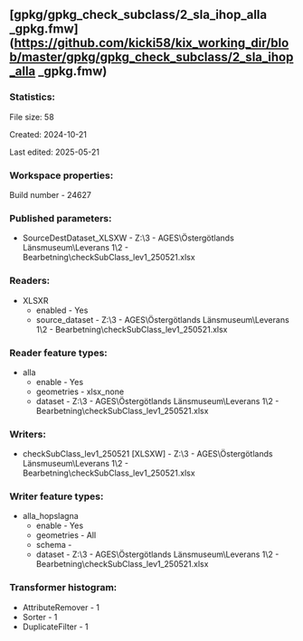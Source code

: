 ﻿## [gpkg/gpkg_check_subclass/2_sla_ihop_alla _gpkg.fmw](https://github.com/kicki58/kix_working_dir/blob/master/gpkg/gpkg_check_subclass/2_sla_ihop_alla _gpkg.fmw)

### Statistics:
File size: 58

Created: 2024-10-21

Last edited: 2025-05-21


### Workspace properties:
Build number    - 24627

### Published parameters:
*  SourceDestDataset_XLSXW    -   Z:\3 - AGES\Östergötlands Länsmuseum\Leverans 1\2 - Bearbetning\checkSubClass_lev1_250521.xlsx

### Readers:
*  XLSXR
    * enabled    -  Yes
    * source_dataset    -   Z:\3 - AGES\Östergötlands Länsmuseum\Leverans 1\2 - Bearbetning\checkSubClass_lev1_250521.xlsx

### Reader feature types:
*  alla
    * enable - Yes
    * geometries - xlsx_none
    * dataset - Z:\3 - AGES\Östergötlands Länsmuseum\Leverans 1\2 - Bearbetning\checkSubClass_lev1_250521.xlsx


### Writers:
*  checkSubClass_lev1_250521 [XLSXW]    -   Z:\3 - AGES\Östergötlands Länsmuseum\Leverans 1\2 - Bearbetning\checkSubClass_lev1_250521.xlsx

### Writer feature types:
*  alla_hopslagna
    * enable - Yes
    * geometries - All
    * schema - 
    * dataset - Z:\3 - AGES\Östergötlands Länsmuseum\Leverans 1\2 - Bearbetning\checkSubClass_lev1_250521.xlsx

### Transformer histogram:
*  AttributeRemover    -   1
*  Sorter    -   1
*  DuplicateFilter    -   1

